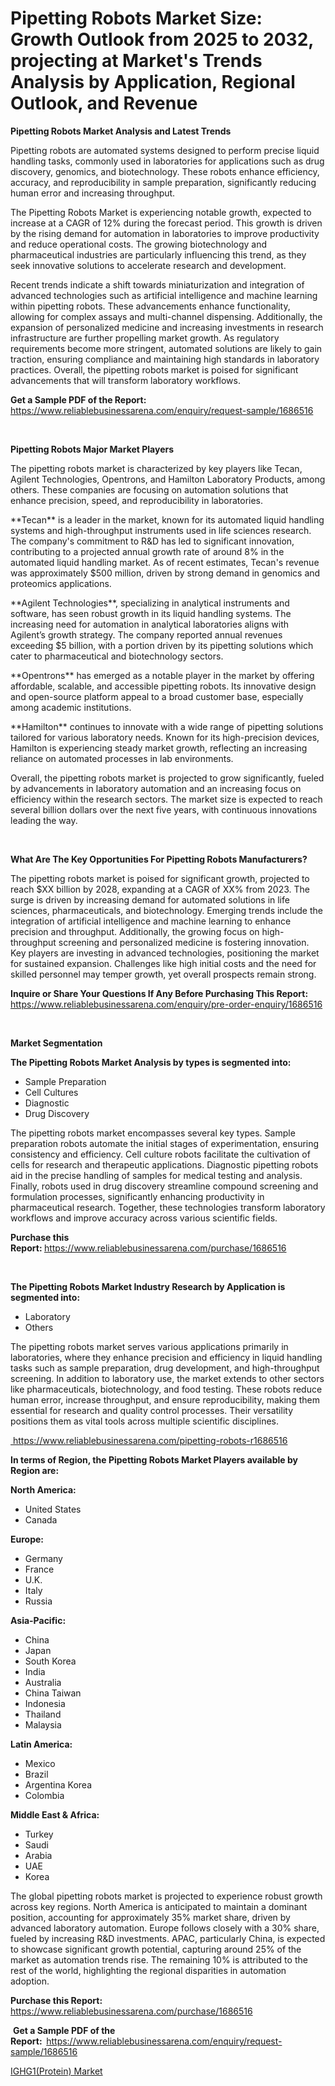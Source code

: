 <p><h1>Pipetting Robots Market Size: Growth Outlook from 2025 to 2032, projecting at Market's Trends Analysis by Application, Regional Outlook, and Revenue</h1></p><p><strong>Pipetting Robots Market Analysis and Latest Trends</strong></p>
<p><p>Pipetting robots are automated systems designed to perform precise liquid handling tasks, commonly used in laboratories for applications such as drug discovery, genomics, and biotechnology. These robots enhance efficiency, accuracy, and reproducibility in sample preparation, significantly reducing human error and increasing throughput.</p><p>The Pipetting Robots Market is experiencing notable growth, expected to increase at a CAGR of 12% during the forecast period. This growth is driven by the rising demand for automation in laboratories to improve productivity and reduce operational costs. The growing biotechnology and pharmaceutical industries are particularly influencing this trend, as they seek innovative solutions to accelerate research and development.</p><p>Recent trends indicate a shift towards miniaturization and integration of advanced technologies such as artificial intelligence and machine learning within pipetting robots. These advancements enhance functionality, allowing for complex assays and multi-channel dispensing. Additionally, the expansion of personalized medicine and increasing investments in research infrastructure are further propelling market growth. As regulatory requirements become more stringent, automated solutions are likely to gain traction, ensuring compliance and maintaining high standards in laboratory practices. Overall, the pipetting robots market is poised for significant advancements that will transform laboratory workflows.</p></p>
<p><strong>Get a Sample PDF of the Report:&nbsp;</strong> <a href="https://www.reliablebusinessarena.com/enquiry/request-sample/1686516?utm_campaign=2889&utm_medium=2&utm_source=Github&utm_content=ia&utm_term=03032025&utm_id=pipetting-robots">https://www.reliablebusinessarena.com/enquiry/request-sample/1686516</a></p>
<p>&nbsp;</p>
<p><strong>Pipetting Robots Major Market Players</strong></p>
<p><p>The pipetting robots market is characterized by key players like Tecan, Agilent Technologies, Opentrons, and Hamilton Laboratory Products, among others. These companies are focusing on automation solutions that enhance precision, speed, and reproducibility in laboratories.</p><p>**Tecan** is a leader in the market, known for its automated liquid handling systems and high-throughput instruments used in life sciences research. The company's commitment to R&D has led to significant innovation, contributing to a projected annual growth rate of around 8% in the automated liquid handling market. As of recent estimates, Tecan's revenue was approximately $500 million, driven by strong demand in genomics and proteomics applications.</p><p>**Agilent Technologies**, specializing in analytical instruments and software, has seen robust growth in its liquid handling systems. The increasing need for automation in analytical laboratories aligns with Agilent’s growth strategy. The company reported annual revenues exceeding $5 billion, with a portion driven by its pipetting solutions which cater to pharmaceutical and biotechnology sectors.</p><p>**Opentrons** has emerged as a notable player in the market by offering affordable, scalable, and accessible pipetting robots. Its innovative design and open-source platform appeal to a broad customer base, especially among academic institutions.</p><p>**Hamilton** continues to innovate with a wide range of pipetting solutions tailored for various laboratory needs. Known for its high-precision devices, Hamilton is experiencing steady market growth, reflecting an increasing reliance on automated processes in lab environments.</p><p>Overall, the pipetting robots market is projected to grow significantly, fueled by advancements in laboratory automation and an increasing focus on efficiency within the research sectors. The market size is expected to reach several billion dollars over the next five years, with continuous innovations leading the way.</p></p>
<p>&nbsp;</p>
<p><strong>What Are The Key Opportunities For Pipetting Robots Manufacturers?</strong></p>
<p><p>The pipetting robots market is poised for significant growth, projected to reach $XX billion by 2028, expanding at a CAGR of XX% from 2023. The surge is driven by increasing demand for automated solutions in life sciences, pharmaceuticals, and biotechnology. Emerging trends include the integration of artificial intelligence and machine learning to enhance precision and throughput. Additionally, the growing focus on high-throughput screening and personalized medicine is fostering innovation. Key players are investing in advanced technologies, positioning the market for sustained expansion. Challenges like high initial costs and the need for skilled personnel may temper growth, yet overall prospects remain strong.</p></p>
<p><strong>Inquire or Share Your Questions If Any Before Purchasing This Report:</strong> <a href="https://www.reliablebusinessarena.com/enquiry/pre-order-enquiry/1686516?utm_campaign=2889&utm_medium=2&utm_source=Github&utm_content=ia&utm_term=03032025&utm_id=pipetting-robots">https://www.reliablebusinessarena.com/enquiry/pre-order-enquiry/1686516</a></p>
<p>&nbsp;</p>
<p><strong>Market Segmentation</strong></p>
<p><strong>The Pipetting Robots Market Analysis by types is segmented into:</strong></p>
<p><ul><li>Sample Preparation</li><li>Cell Cultures</li><li>Diagnostic</li><li>Drug Discovery</li></ul></p>
<p><p>The pipetting robots market encompasses several key types. Sample preparation robots automate the initial stages of experimentation, ensuring consistency and efficiency. Cell culture robots facilitate the cultivation of cells for research and therapeutic applications. Diagnostic pipetting robots aid in the precise handling of samples for medical testing and analysis. Finally, robots used in drug discovery streamline compound screening and formulation processes, significantly enhancing productivity in pharmaceutical research. Together, these technologies transform laboratory workflows and improve accuracy across various scientific fields.</p></p>
<p><strong>Purchase this Report:&nbsp;</strong><a href="https://www.reliablebusinessarena.com/purchase/1686516?utm_campaign=2889&utm_medium=2&utm_source=Github&utm_content=ia&utm_term=03032025&utm_id=pipetting-robots">https://www.reliablebusinessarena.com/purchase/1686516</a></p>
<p>&nbsp;</p>
<p><strong>The Pipetting Robots Market Industry Research by Application is segmented into:</strong></p>
<p><ul><li>Laboratory</li><li>Others</li></ul></p>
<p><p>The pipetting robots market serves various applications primarily in laboratories, where they enhance precision and efficiency in liquid handling tasks such as sample preparation, drug development, and high-throughput screening. In addition to laboratory use, the market extends to other sectors like pharmaceuticals, biotechnology, and food testing. These robots reduce human error, increase throughput, and ensure reproducibility, making them essential for research and quality control processes. Their versatility positions them as vital tools across multiple scientific disciplines.</p></p>
<p><a href="https://www.reliablebusinessarena.com/pipetting-robots-r1686516?utm_campaign=2889&utm_medium=2&utm_source=Github&utm_content=ia&utm_term=03032025&utm_id=pipetting-robots">&nbsp;https://www.reliablebusinessarena.com/pipetting-robots-r1686516</a></p>
<p><strong>In terms of Region, the Pipetting Robots Market Players available by Region are:</strong></p>
<p>
    <p> <strong> North America: </strong>
        <ul>
            <li>United States</li>
            <li>Canada</li>
        </ul>
        </p> 
    <p> <strong> Europe: </strong>
        <ul>
            <li>Germany</li>
            <li>France</li>
            <li>U.K.</li>
            <li>Italy</li>
            <li>Russia</li>
        </ul>
        </p> 
    <p> <strong> Asia-Pacific: </strong>
        <ul>
            <li>China</li>
            <li>Japan</li>
            <li>South Korea</li>
            <li>India</li>
            <li>Australia</li>
            <li>China Taiwan</li>
            <li>Indonesia</li>
            <li>Thailand</li>
            <li>Malaysia</li>
        </ul>
        </p> 
    <p> <strong> Latin America: </strong>
        <ul>
            <li>Mexico</li>
            <li>Brazil</li>
            <li>Argentina Korea</li>
            <li>Colombia</li>
        </ul>
        </p> 
    <p> <strong> Middle East & Africa: </strong>
        <ul>
            <li>Turkey</li>
            <li>Saudi</li>
            <li>Arabia</li>
            <li>UAE</li>
            <li>Korea</li>
        </ul>
    </p>
    </p>
<p><p>The global pipetting robots market is projected to experience robust growth across key regions. North America is anticipated to maintain a dominant position, accounting for approximately 35% market share, driven by advanced laboratory automation. Europe follows closely with a 30% share, fueled by increasing R&D investments. APAC, particularly China, is expected to showcase significant growth potential, capturing around 25% of the market as automation trends rise. The remaining 10% is attributed to the rest of the world, highlighting the regional disparities in automation adoption.</p></p>
<p><strong>Purchase this Report: </strong><a href="https://www.reliablebusinessarena.com/purchase/1686516?utm_campaign=2889&utm_medium=2&utm_source=Github&utm_content=ia&utm_term=03032025&utm_id=pipetting-robots">https://www.reliablebusinessarena.com/purchase/1686516</a></p>
<p>&nbsp;<strong>Get a Sample PDF of the Report:&nbsp;&nbsp;</strong><a href="https://www.reliablebusinessarena.com/enquiry/request-sample/1686516?utm_campaign=2889&utm_medium=2&utm_source=Github&utm_content=ia&utm_term=03032025&utm_id=pipetting-robots">https://www.reliablebusinessarena.com/enquiry/request-sample/1686516</a></p>
<p><strong></strong></p>
<p><p><a href="https://github.com/pichuaadh0/Market-Research-Report-List-1/blob/main/ighg1protein-market.md?utm_campaign=2889&utm_medium=2&utm_source=Github&utm_content=ia&utm_term=03032025&utm_id=pipetting-robots">IGHG1(Protein) Market</a></p></p>